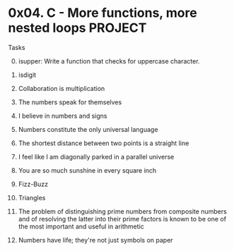 # 0x04. C - More functions, more nested loops PROJECT

Tasks

0. isupper: Write a function that checks for uppercase character.

1. isdigit

2. Collaboration is multiplication

3. The numbers speak for themselves

4. I believe in numbers and signs

5. Numbers constitute the only universal language

6. The shortest distance between two points is a straight line

7. I feel like I am diagonally parked in a parallel universe

8. You are so much sunshine in every square inch

9. Fizz-Buzz

10. Triangles

11. The problem of distinguishing prime numbers from composite numbers and of resolving the latter into their prime factors is known to be one of the most important and useful in arithmetic

12. Numbers have life; they're not just symbols on paper

